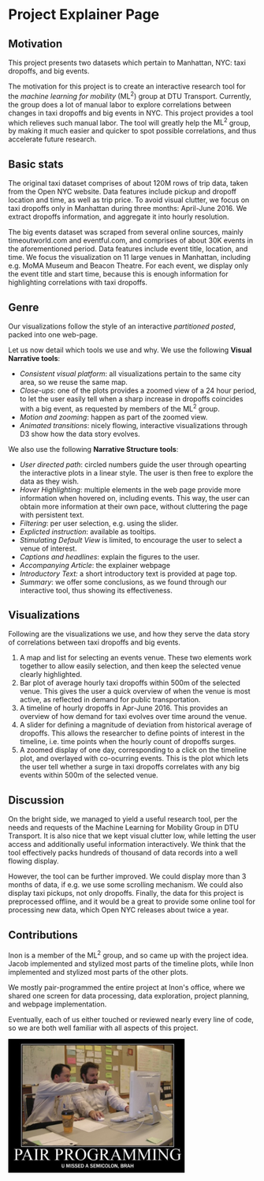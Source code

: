 # Project Explainer Page

## Motivation

This project presents two datasets which pertain to Manhattan, NYC: taxi dropoffs, and big events.

The motivation for this project is to create an interactive research tool for the *machine learning for mobility* ($\text{ML}^2$) group at DTU Transport.
Currently, the group does a lot of manual labor to explore correlations between changes in taxi dropoffs and big events in NYC.
This project provides a tool which relieves such manual labor. The tool will greatly help the $\text{ML}^2$ group,
by making it much easier and quicker to spot possible correlations, and thus accelerate future research.

## Basic stats

The original taxi dataset comprises of about 120M rows of trip data, taken from the Open NYC website.
Data features include pickup and dropoff location and time, as well as trip price.
To avoid visual clutter, we focus on taxi dropoffs only in Manhattan during three months: April-June 2016.
We extract dropoffs information, and aggregate it into hourly resolution.

The big events dataset was scraped from several online sources, mainly timeoutworld.com and eventful.com, and
comprises of about 30K events in the aforementioned period. Data features include event title, location, and time.
We focus the visualization on 11 large venues in Manhattan, including e.g. MoMA Museum and Beacon Theatre.
For each event, we display only the event title and start time, because this is enough information for highlighting correlations with taxi dropoffs.

## Genre

Our visualizations follow the style of an interactive *partitioned posted*, packed into one web-page.

Let us now detail which tools we use and why. We use the following **Visual Narrative tools**:

- *Consistent visual platform*: all visualizations pertain to the same city area, so we reuse the same map.
- *Close-ups*: one of the plots provides a zoomed view of a 24 hour period, to let the user easily tell when a sharp increase in dropoffs coincides with a big event, as requested by members of the $\text{ML}^2$ group.
- *Motion and zooming*: happen as part of the zoomed view.
- *Animated transitions*: nicely flowing, interactive visualizations through D3 show how the data story evolves.

We also use the following **Narrative Structure tools**:

- *User directed path*: circled numbers guide the user through opearting the interactive plots in a linear style. The user is then free to explore the data as they wish.
- *Hover Highlighting*: multiple elements in the web page provide more information when hovered on, including events. This way, the user can obtain more information at their own pace, without cluttering the page with persistent text.
- *Filtering*: per user selection, e.g. using the slider.
- *Explicted instruction*: available as tooltips.
- *Stimulating Default View* is limited, to encourage the user to select a venue of interest.
- *Captions and headlines*: explain the figures to the user.
- *Accompanying Article*: the explainer webpage
- *Introductory Text:* a short introductory text is provided at page top.
- *Summary*: we offer some conclusions, as we found through our interactive tool, thus showing its effectiveness.

## Visualizations

Following are the visualizations we use, and how they serve the data story of correlations between taxi dropoffs and big events.

1. A map and list for selecting an events venue. These two elements work together to allow easily selection, and then keep the selected venue clearly highlighted.
2. Bar plot of average hourly taxi dropoffs within 500m of the selected venue. This gives the user a quick overview of when the venue is most active, as reflected in demand for public transportation.
3. A timeline of hourly dropoffs in Apr-June 2016. This provides an overview of how demand for taxi evolves over time around the venue.
4. A slider for defining a magnitude of deviation from historical average of dropoffs. This allows the researcher to define points of interest in the timeline, i.e. time points when the hourly count of dropoffs surges.
5. A zoomed display of one day, corresponding to a click on the timeline plot, and overlayed with co-ocurring events. This is the plot which lets the user tell whether a surge in taxi dropoffs correlates with any big events within 500m of the selected venue.

## Discussion

On the bright side, we managed to yield a useful research tool, per the needs and requests of the Machine Learning for Mobility Group in DTU Transport.
It is also nice that we kept visual clutter low, while letting the user access and additionally useful information interactively.
We think that the tool effectively packs hundreds of thousand of data records into a well flowing display.

However, the tool can be further improved. We could display more than 3 months of data, if e.g. we use some scrolling mechanism.
We could also display taxi pickups, not only dropoffs.
Finally, the data for this project is preprocessed offline, and it would be a great to provide some online tool for processing new data, which Open NYC releases about twice a year.

## Contributions

Inon is a member of the $\text{ML}^2$ group, and so came up with the project idea. Jacob implemented and stylized most parts of the timeline plots, while Inon implemented and stylized most parts of the other plots.

We mostly pair-programmed the entire project at Inon's office, where we shared one screen for data processing,
data exploration, project planning, and webpage implementation.

Eventually, each of us either touched or reviewed nearly every line of code, so we are both well familiar with all aspects of this project.

<img src="explainer.assets/1526022914710.png" style="zoom:35%">







